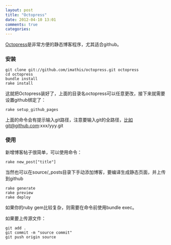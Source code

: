 ```yaml
---
layout: post
title: "Octopress"
date: 2012-04-10 13:01
comments: true
categories: 
---
```


[Octopress](http://octopress.org)是非常方便的静态博客程序，尤其适合github。
### 安装
```
git clone git://github.com/imathis/octopress.git octopress
cd octopress
bundle install
rake install
```
这就把Octopress装好了，上面的目录名octopress可以任意更改，接下来就需要设置github绑定了：
```
rake setup_github_pages
```
上面的命令会有提示输入git路径，注意要输入git的全路径，比如git@github.com:xxx/yyy.git
### 使用
新增博客帖子很简单，可以使用命令：
```
rake new_post["title"]
```
当然也可以在source/_posts目录下手动添加博客，要编译生成静态页面，并上传到github

```
rake generate
rake preview
rake deploy
```
如果你的ruby gem比较复杂，则需要在命令前使用bundle exec。

如果要上传源文件：
```
git add .
git commit -m "source commit"
git push origin source
```